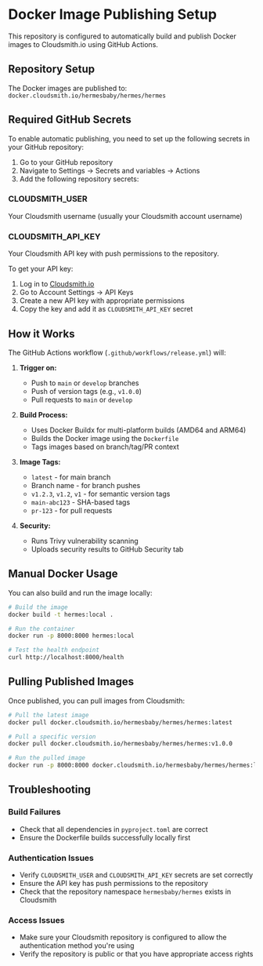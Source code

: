 # Docker Image Publishing Setup

This repository is configured to automatically build and publish Docker images to Cloudsmith.io using GitHub Actions.

## Repository Setup

The Docker images are published to: `docker.cloudsmith.io/hermesbaby/hermes/hermes`

## Required GitHub Secrets

To enable automatic publishing, you need to set up the following secrets in your GitHub repository:

1. Go to your GitHub repository
2. Navigate to Settings → Secrets and variables → Actions
3. Add the following repository secrets:

### CLOUDSMITH_USER
Your Cloudsmith username (usually your Cloudsmith account username)

### CLOUDSMITH_API_KEY
Your Cloudsmith API key with push permissions to the repository.

To get your API key:
1. Log in to [Cloudsmith.io](https://cloudsmith.io)
2. Go to Account Settings → API Keys
3. Create a new API key with appropriate permissions
4. Copy the key and add it as `CLOUDSMITH_API_KEY` secret

## How it Works

The GitHub Actions workflow (`.github/workflows/release.yml`) will:

1. **Trigger on:**
   - Push to `main` or `develop` branches
   - Push of version tags (e.g., `v1.0.0`)
   - Pull requests to `main` or `develop`

2. **Build Process:**
   - Uses Docker Buildx for multi-platform builds (AMD64 and ARM64)
   - Builds the Docker image using the `Dockerfile`
   - Tags images based on branch/tag/PR context

3. **Image Tags:**
   - `latest` - for main branch
   - Branch name - for branch pushes
   - `v1.2.3`, `v1.2`, `v1` - for semantic version tags
   - `main-abc123` - SHA-based tags
   - `pr-123` - for pull requests

4. **Security:**
   - Runs Trivy vulnerability scanning
   - Uploads security results to GitHub Security tab

## Manual Docker Usage

You can also build and run the image locally:

```bash
# Build the image
docker build -t hermes:local .

# Run the container
docker run -p 8000:8000 hermes:local

# Test the health endpoint
curl http://localhost:8000/health
```

## Pulling Published Images

Once published, you can pull images from Cloudsmith:

```bash
# Pull the latest image
docker pull docker.cloudsmith.io/hermesbaby/hermes/hermes:latest

# Pull a specific version
docker pull docker.cloudsmith.io/hermesbaby/hermes/hermes:v1.0.0

# Run the pulled image
docker run -p 8000:8000 docker.cloudsmith.io/hermesbaby/hermes/hermes:latest
```

## Troubleshooting

### Build Failures
- Check that all dependencies in `pyproject.toml` are correct
- Ensure the Dockerfile builds successfully locally first

### Authentication Issues
- Verify `CLOUDSMITH_USER` and `CLOUDSMITH_API_KEY` secrets are set correctly
- Ensure the API key has push permissions to the repository
- Check that the repository namespace `hermesbaby/hermes` exists in Cloudsmith

### Access Issues
- Make sure your Cloudsmith repository is configured to allow the authentication method you're using
- Verify the repository is public or that you have appropriate access rights